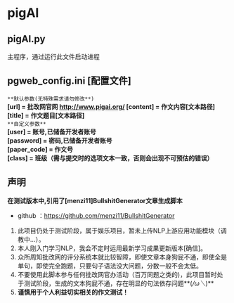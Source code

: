 # pigAI

## pigAI.py
主程序，通过运行此文件启动进程

## pgweb_config.ini **[配置文件]**
`**默认参数(无特殊需求请勿修改**)`  
**[url] = 批改网官网 http://www.pigai.org/ 
[content] = 作文内容[文本路径]  
[title] = 作文题目[文本路径]**  
`**自定义参数**`  
**[user] = 账号,已储备开发者账号  
[password] = 密码,已储备开发者账号  
[paper_code] = 作文号  
[class] = 班级（需与提交时的选项文本一致，否则会出现不可预估的错误）**

## 声明
 **在测试版本中,引用了[menzi11]BullshitGenerator文章生成脚本**  
- github ：https://github.com/menzi11/BullshitGenerator

1. 此项目仍处于测试阶段，属于娱乐项目，暂未上传NLP上游应用功能模块（调教中...）。  
2. 本人刚入门学习NLP，我会不定时运用最新学习成果更新版本[确信]。  
3. 众所周知批改网的评分系统本就比较智障，即使文章本身狗屁不通，即使全是单句，即使完全跑题，只要句子语法没大问题，分数一般不会太低。  
4. 不要使用此脚本参与任何批改网官办活动（百万同题之类的)，此项目暂时处于测试阶段，生成的文本狗屁不通，存在明显的句法依存问题**(*/ω＼*)** 
5. **谨慎用于个人利益切实相关的作文测试！**  
  
